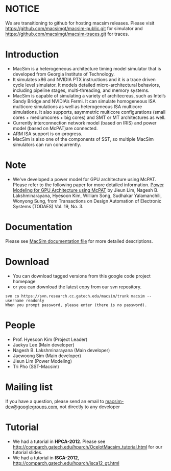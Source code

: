 # NOTICE #
We are transitioning to github for hosting macsim releases.
Please visit https://github.com/macsimgt/macsim-public.git for simulator and https://github.com/macsimgt/macsim-traces.git for traces.

# Introduction #

  * MacSim is a heterogeneous architecture timing model simulator that is developed from Georgia Institute of Technology.
  * It simulates x86 and NVIDIA PTX instructions and it is a trace driven cycle level simulator. It models detailed micro-architectural behaviors, including pipeline stages, multi-threading, and memory systems.
  * MacSim is capable of simulating a variety of architecreus, such as Intel’s Sandy Bridge and NVIDIA’s Fermi. It can simulate homogeneous ISA multicore simulations as well as heterogeneous ISA multicore simulations. It also  supports, asymmetric multicore configurations (small cores + mediumcores + big cores) and SMT or MT architectures as well.
  * Currently interconnection network model (based on IRIS) and power model (based on McPAT)are connected.
  * ARM ISA support is on-progress.
  * MacSim is also one of the components of SST, so multiple MacSim simulators can run concurrently.


# Note #
  * We've developed a power model for GPU architecture using McPAT. Please refer to the following paper for more detailed information. [Power Modeling for GPU Architecture using McPAT](https://googledrive.com/host/0B2-rFvjUJRZfM1BDOWFvbmZEY1E/Power%20Modeling%20for%20GPU%20Architecture%20using%20McPAT.pdf) by Jieun Lim,  Nagesh B. Lakshminarayana,  Hyesoon Kim,  William Song,  Sudhakar Yalamanchili,  Wonyong Sung, from Transactions on Design Automation of Electronic Systems (TODAES) Vol. 19, No. 3.

# Documentation #

Please see [MacSim documentation file](https://macsim.googlecode.com/files/macsim_documentation_oct11.pdf) for more detailed descriptions.


# Download #
  * You can download tagged versions from this google code project homepage
  * or you can download the latest copy from our svn repository.
```
svn co https://svn.research.cc.gatech.edu/macsim/trunk macsim --username readonly
When you prompt password, please enter (there is no password).
```


# People #

  * Prof. Hyesoon Kim (Project Leader)
  * Jaekyu Lee (Main developer)
  * Nagesh B. Lakshminarayana (Main developer)
  * Jaewoong Sim (Main developer)
  * Jieun Lim (Power Modeling)
  * Tri Pho (SST-Macsim)


# Mailing list #

If you have a question, please send an email to macsim-dev@googlegroups.com, not directly to any developer


# Tutorial #

  * We had a tutorial in **HPCA-2012**. Please see http://comparch.gatech.edu/hparch/OcelotMacsim_tutorial.html for our tutorial slides.
  * We had a tutorial in **ISCA-2012**, http://comparch.gatech.edu/hparch/isca12_gt.html